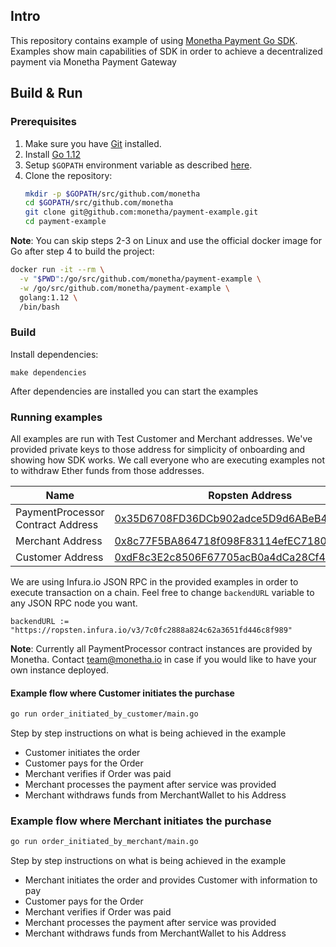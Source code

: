 ## Intro

This repository contains example of using [Monetha Payment Go SDK](https://github.com/monetha/payment-go-sdk). Examples show main capabilities of SDK in order to achieve a decentralized payment via Monetha Payment Gateway

## Build & Run

### Prerequisites

1. Make sure you have [Git](https://git-scm.com/book/en/v2/Getting-Started-Installing-Git) installed.
1. Install [Go 1.12](https://golang.org/dl/)
1. Setup `$GOPATH` environment variable as described [here](https://github.com/golang/go/wiki/SettingGOPATH).
1. Clone the repository:
    ```bash
    mkdir -p $GOPATH/src/github.com/monetha
    cd $GOPATH/src/github.com/monetha
    git clone git@github.com:monetha/payment-example.git
    cd payment-example
    ```

**Note**: You can skip steps 2-3 on Linux and use the official docker image for Go after step 4 to build the project:

```bash
docker run -it --rm \
  -v "$PWD":/go/src/github.com/monetha/payment-example \
  -w /go/src/github.com/monetha/payment-example \
  golang:1.12 \
  /bin/bash
```

### Build

Install dependencies:

    make dependencies

After dependencies are installed you can start the examples

### Running examples

All examples are run with Test Customer and Merchant addresses. We've provided private keys to those address for simplicity of onboarding and showing how SDK works. We call everyone who are executing examples not to withdraw Ether funds from those addresses.

| Name | Ropsten Address |
| ---- | --------------- |
| PaymentProcessor Contract Address | [0x35D6708FD36DCb902adce5D9d6ABeB4838318554](https://ropsten.etherscan.io/address/0x35D6708FD36DCb902adce5D9d6ABeB4838318554) |
| Merchant Address | [0x8c77F5BA864718f098F83114efEC7180649afB85](https://ropsten.etherscan.io/address/0x8c77F5BA864718f098F83114efEC7180649afB85) |
| Customer Address | [0xdF8c3E2c8506F67705acB0a4dCa28Cf44934B511](https://ropsten.etherscan.io/address/0xdF8c3E2c8506F67705acB0a4dCa28Cf44934B511) |

We are using Infura.io JSON RPC in the provided examples in order to execute transaction on a chain. Feel free to change `backendURL` variable to any JSON RPC node you want.

```golang
backendURL := "https://ropsten.infura.io/v3/7c0fc2888a824c62a3651fd446c8f989"
```

**Note**: Currently all PaymentProcessor contract instances are provided by Monetha. Contact [team@monetha.io](mailto:team@monetha.io) in case if you would like to have your own instance deployed. 

#### Example flow where Customer initiates the purchase

```bash
go run order_initiated_by_customer/main.go
```

Step by step instructions on what is being achieved in the example

- Customer initiates the order
- Customer pays for the Order
- Merchant verifies if Order was paid
- Merchant processes the payment after service was provided
- Merchant withdraws funds from MerchantWallet to his Address

### Example flow where Merchant initiates the purchase

```bash
go run order_initiated_by_merchant/main.go
```

Step by step instructions on what is being achieved in the example

- Merchant initiates the order and provides Customer with information to pay
- Customer pays for the Order
- Merchant verifies if Order was paid
- Merchant processes the payment after service was provided
- Merchant withdraws funds from MerchantWallet to his Address